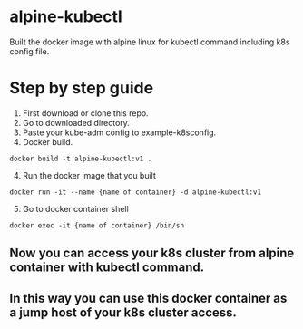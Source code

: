 # alpine-kubectl
Built the docker image with alpine linux for kubectl command including k8s config file.

# Step by step guide
1. First download or clone this repo.
2. Go to downloaded directory.
3. Paste your kube-adm config to example-k8sconfig.
3. Docker build.
```
docker build -t alpine-kubectl:v1 .
```
4. Run the docker image that you built
```
docker run -it --name {name of container} -d alpine-kubectl:v1
```
5. Go to docker container shell
```
docker exec -it {name of container} /bin/sh
```
## Now you can access your k8s cluster from alpine container with kubectl command.
## In this way you can use this docker container as a jump host of your k8s cluster access.
